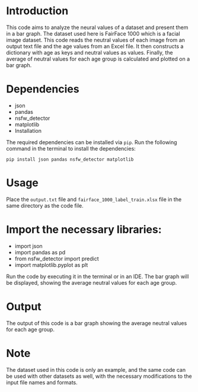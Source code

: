 # Introduction

This code aims to analyze the neural values of a dataset and present them in a bar graph. The dataset used here is FairFace 1000 which is a facial image dataset. This code reads the neutral values of each image from an output text file and the age values from an Excel file. It then constructs a dictionary with age as keys and neutral values as values. Finally, the average of neutral values for each age group is calculated and plotted on a bar graph.

# Dependencies

- json
- pandas
- nsfw_detector
- matplotlib
- Installation

The required dependencies can be installed via `pip`. Run the following command in the terminal to install the dependencies:

`pip install json pandas nsfw_detector matplotlib`

# Usage

Place the `output.txt` file and `fairface_1000_label_train.xlsx` file in the same directory as the code file.

# Import the necessary libraries:

- import json
- import pandas as pd
- from nsfw_detector import predict
- import matplotlib.pyplot as plt

Run the code by executing it in the terminal or in an IDE.
The bar graph will be displayed, showing the average neutral values for each age group.

# Output

The output of this code is a bar graph showing the average neutral values for each age group.

# Note

The dataset used in this code is only an example, and the same code can be used with other datasets as well, with the necessary modifications to the input file names and formats.
